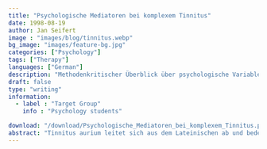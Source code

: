 ```yaml
---
title: "Psychologische Mediatoren bei komplexem Tinnitus"
date: 1998-08-19
author: Jan Seifert
image : "images/blog/tinnitus.webp"
bg_image: "images/feature-bg.jpg"
categories: ["Psychology"]
tags: ["Therapy"]
languages: ["German"]
description: "Methodenkritischer Überblick über psychologische Variablen beim Tinnitus."
draft: false
type: "writing"
information:
  - label : "Target Group"
    info : "Psychology students"

download: "/download/Psychologische_Mediatoren_bei_komplexem_Tinnitus.pdf" # or the medium friend link without the prefix "https://medium.com/@jan.seifert"
abstract: "Tinnitus aurium leitet sich aus dem Lateinischen ab und bedeutet Läuten in den Ohren. Tinnitus ist zum größten Teil ein rein subjektives Phänomen, das von den Betroffenen als Klingen, Rauschen, Zischen, Pfeifen, Surren, Sausen und Brummen beschrieben wird. Nach Schätzungen aus dem angelsächsischen Raum leiden etwa 20% der Bevölkerung von Industrieländern an Tinnitus."
---
```


